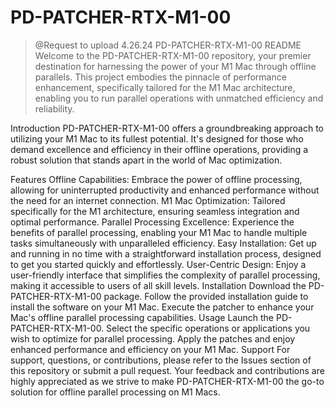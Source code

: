 # PD-PATCHER-RTX-M1-00
>@Request to upload 4.26.24
PD-PATCHER-RTX-M1-00 README
Welcome to the PD-PATCHER-RTX-M1-00 repository, your premier destination for harnessing the power of your M1 Mac through offline parallels. This project embodies the pinnacle of performance enhancement, specifically tailored for the M1 Mac architecture, enabling you to run parallel operations with unmatched efficiency and reliability.

Introduction
PD-PATCHER-RTX-M1-00 offers a groundbreaking approach to utilizing your M1 Mac to its fullest potential. It's designed for those who demand excellence and efficiency in their offline operations, providing a robust solution that stands apart in the world of Mac optimization.

Features
Offline Capabilities: Embrace the power of offline processing, allowing for uninterrupted productivity and enhanced performance without the need for an internet connection.
M1 Mac Optimization: Tailored specifically for the M1 architecture, ensuring seamless integration and optimal performance.
Parallel Processing Excellence: Experience the benefits of parallel processing, enabling your M1 Mac to handle multiple tasks simultaneously with unparalleled efficiency.
Easy Installation: Get up and running in no time with a straightforward installation process, designed to get you started quickly and effortlessly.
User-Centric Design: Enjoy a user-friendly interface that simplifies the complexity of parallel processing, making it accessible to users of all skill levels.
Installation
Download the PD-PATCHER-RTX-M1-00 package.
Follow the provided installation guide to install the software on your M1 Mac.
Execute the patcher to enhance your Mac's offline parallel processing capabilities.
Usage
Launch the PD-PATCHER-RTX-M1-00.
Select the specific operations or applications you wish to optimize for parallel processing.
Apply the patches and enjoy enhanced performance and efficiency on your M1 Mac.
Support
For support, questions, or contributions, please refer to the Issues section of this repository or submit a pull request. Your feedback and contributions are highly appreciated as we strive to make PD-PATCHER-RTX-M1-00 the go-to solution for offline parallel processing on M1 Macs.

